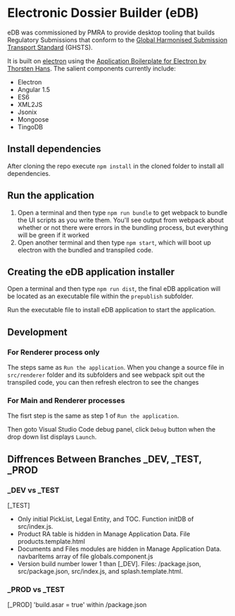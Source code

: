 # Electronic Dossier Builder (eDB)

eDB was commissioned by PMRA to provide desktop tooling that builds Regulatory Submissions that conform to the [Global Harmonised Submission Transport Standard](http://www.oecd.org/chemicalsafety/submission-transport-standard/) (GHSTS).

It is built on [electron](https://github.com/atom/electron) using the [Application Boilerplate for Electron by Thorsten Hans](https://www.xplatform.rocks/2015/05/04/writing-an-electron-atom-shell-app-using-angular-and-es6/).  The salient components currently include:

 * Electron
 * Angular 1.5
 * ES6
 * XML2JS
 * Jsonix
 * Mongoose
 * TingoDB
 
## Install dependencies

After cloning the repo execute `npm install` in the cloned folder to install all dependencies.

## Run the application

1. Open a terminal and then type `npm run bundle` to get webpack to bundle the UI scripts as you write them. You'll see output from webpack about whether or not there were errors in the bundling process, but everything will be green if it worked
2. Open another terminal and then type `npm start`, which will boot up electron with the bundled and transpiled code.

## Creating the eDB application installer

Open a terminal and then type `npm run dist`, the final eDB application will be located as an executable file within the `prepublish` subfolder. 

Run the executable file to install eDB application to start the application.

## Development

### For Renderer process only

The steps same as `Run the application`. When you change a source file in `src/renderer` folder and its subfolders and see webpack spit out the transpiled code, you can then refresh electron to see the changes

### For Main and Renderer processes 

The fisrt step is the same as step 1 of `Run the application`. 

Then goto Visual Studio Code debug panel, click `Debug` button when the drop down list displays `Launch`.   

## Diffrences Between Branches _DEV, _TEST, _PROD

### _DEV vs _TEST
 [_TEST]
 * Only initial PickList, Legal Entity, and TOC. Function initDB of src/index.js.
 * Product RA table is hidden in Manage Application Data. File products.template.html
 * Documents and Files modules are hidden in Manage Application Data. navbarItems array of file globals.component.js
 * Version build number lower 1 than [_DEV]. Files: /package.json, src/package.json, src/index.js, and splash.template.html.

### _PROD vs _TEST
 [_PROD] 'build.asar = true' within /package.json

